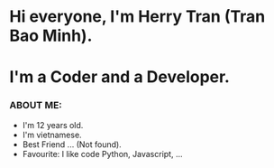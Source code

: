 # Hi everyone, I'm Herry Tran (Tran Bao Minh).
# I'm a Coder and a Developer.
<link rel="stylesheet" type="text/css" href="main.css">
<h3>  ABOUT ME:<br/></h3>
<span>
  <ul>
    <li>I'm 12 years old.<br/></li>
    <li>I'm vietnamese.<br/></li>
    <li>Best Friend ... (Not found).<br/></li>
    <li>Favourite: I like code Python, Javascript, ...<br/></li>
  </ul>
</span>
